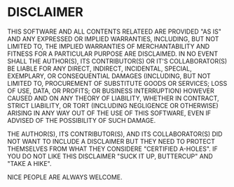 ﻿# DISCLAIMER 

THIS SOFTWARE AND ALL CONTENTS RELATEED ARE PROVIDED "AS IS" AND ANY EXPRESSED OR IMPLIED WARRANTIES, 
INCLUDING, BUT NOT LIMITED TO, THE IMPLIED WARRANTIES OF MERCHANTABILITY AND FITNESS FOR A PARTICULAR 
PURPOSE ARE DISCLAIMED. IN NO EVENT SHALL THE AUTHOR(S), ITS CONTRIBUTOR(S) OR IT'S COLLABORATOR(S) 
BE LIABLE FOR ANY DIRECT, INDIRECT, INCIDENTAL, SPECIAL, EXEMPLARY, OR CONSEQUENTIAL DAMAGES 
(INCLUDING, BUT NOT LIMITED TO, PROCUREMENT OF SUBSTITUTE GOODS OR SERVICES; LOSS OF USE, DATA, OR 
PROFITS; OR BUSINESS INTERRUPTION) HOWEVER CAUSED AND ON ANY THEORY OF LIABILITY, WHETHER IN CONTRACT, 
STRICT LIABILITY, OR TORT (INCLUDING NEGLIGENCE OR OTHERWISE) ARISING IN ANY WAY OUT OF THE USE OF 
THIS SOFTWARE, EVEN IF ADVISED OF THE POSSIBILITY OF SUCH DAMAGE. 

THE AUTHOR(S), ITS CONTRIBUTOR(S), AND ITS COLLABORATOR(S) DID NOT WANT TO INCLUDE A DISCLAIMER 
BUT THEY NEED TO PROTECT THEMSELVES FROM WHAT THEY CONSIDERE "CERTIFIED A-HOLES". 
IF YOU DO NOT LIKE THIS DISCLAIMER "SUCK IT UP, BUTTERCUP" AND "TAKE A HIKE".

NICE PEOPLE ARE ALWAYS WELCOME. 
